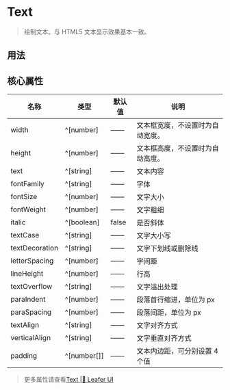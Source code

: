 <script setup lang="ts">
import code from './../app/leaferApp.vue?raw'
</script>
# Text
>
> 绘制文本。与 HTML5 文本显示效果基本一致。
>

## 用法

<Repl :code />

## 核心属性

| 名称 | 类型 | 默认值 | 说明 |
| --- | --- | --- | --- |
| width | ^[number] | —— | 文本框宽度，不设置时为自动宽度。 |
| height | ^[number] | —— | 文本框高度，不设置时为自动高度。 |
| text | ^[string] | —— | 文本内容 |
| fontFamily | ^[string] | —— | 字体 |
| fontSize | ^[number] | —— | 文字大小 |
| fontWeight | ^[number] | —— | 文字粗细 |
| italic | ^[boolean] | false | 是否斜体 |
| textCase | ^[string] | —— | 文字大小写 |
| textDecoration | ^[string] | —— | 文字下划线或删除线 |
| letterSpacing | ^[number] | —— | 字间距 |
| lineHeight | ^[number] | —— | 行高 |
| textOverflow | ^[string] | —— | 文字溢出处理 |
| paraIndent | ^[number] | —— | 段落首行缩进，单位为 px |
| paraSpacing | ^[number] | —— | 段落间距，单位为 px |
| textAlign | ^[string] | —— | 文字对齐方式 |
| verticalAlign | ^[string] | —— | 文字垂直对齐方式 |
| padding | ^[number[]] | —— | 文本内边距，可分别设置 4 个值 |

> 更多属性请查看[Text |🌿 Leafer UI](https://www.leaferjs.com/ui/reference/display/Text.html)


<!-- ## 事件

| 名称 | 说明 |
| --- | --- | -->
